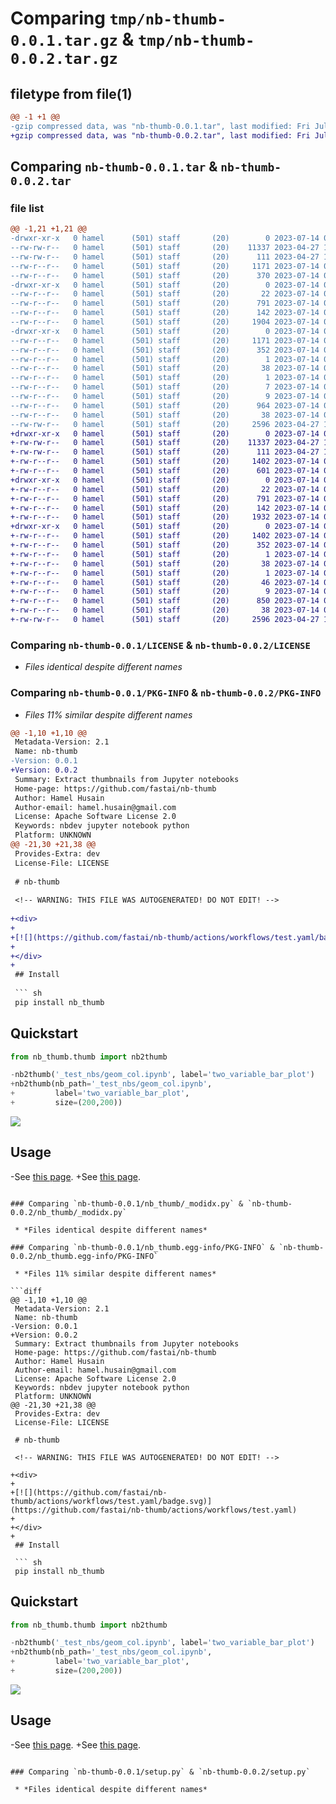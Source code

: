 # Comparing `tmp/nb-thumb-0.0.1.tar.gz` & `tmp/nb-thumb-0.0.2.tar.gz`

## filetype from file(1)

```diff
@@ -1 +1 @@
-gzip compressed data, was "nb-thumb-0.0.1.tar", last modified: Fri Jul 14 05:41:00 2023, max compression
+gzip compressed data, was "nb-thumb-0.0.2.tar", last modified: Fri Jul 14 06:04:25 2023, max compression
```

## Comparing `nb-thumb-0.0.1.tar` & `nb-thumb-0.0.2.tar`

### file list

```diff
@@ -1,21 +1,21 @@
-drwxr-xr-x   0 hamel      (501) staff       (20)        0 2023-07-14 05:41:00.918884 nb-thumb-0.0.1/
--rw-rw-r--   0 hamel      (501) staff       (20)    11337 2023-04-27 10:12:58.000000 nb-thumb-0.0.1/LICENSE
--rw-rw-r--   0 hamel      (501) staff       (20)      111 2023-04-27 10:12:58.000000 nb-thumb-0.0.1/MANIFEST.in
--rw-r--r--   0 hamel      (501) staff       (20)     1171 2023-07-14 05:41:00.918697 nb-thumb-0.0.1/PKG-INFO
--rw-r--r--   0 hamel      (501) staff       (20)      370 2023-07-14 05:39:28.000000 nb-thumb-0.0.1/README.md
-drwxr-xr-x   0 hamel      (501) staff       (20)        0 2023-07-14 05:41:00.917488 nb-thumb-0.0.1/nb_thumb/
--rw-r--r--   0 hamel      (501) staff       (20)       22 2023-07-14 05:40:15.000000 nb-thumb-0.0.1/nb_thumb/__init__.py
--rw-r--r--   0 hamel      (501) staff       (20)      791 2023-07-14 05:40:15.000000 nb-thumb-0.0.1/nb_thumb/_modidx.py
--rw-r--r--   0 hamel      (501) staff       (20)      142 2023-07-14 03:45:28.000000 nb-thumb-0.0.1/nb_thumb/core.py
--rw-r--r--   0 hamel      (501) staff       (20)     1904 2023-07-14 05:40:15.000000 nb-thumb-0.0.1/nb_thumb/thumb.py
-drwxr-xr-x   0 hamel      (501) staff       (20)        0 2023-07-14 05:41:00.918484 nb-thumb-0.0.1/nb_thumb.egg-info/
--rw-r--r--   0 hamel      (501) staff       (20)     1171 2023-07-14 05:41:00.000000 nb-thumb-0.0.1/nb_thumb.egg-info/PKG-INFO
--rw-r--r--   0 hamel      (501) staff       (20)      352 2023-07-14 05:41:00.000000 nb-thumb-0.0.1/nb_thumb.egg-info/SOURCES.txt
--rw-r--r--   0 hamel      (501) staff       (20)        1 2023-07-14 05:41:00.000000 nb-thumb-0.0.1/nb_thumb.egg-info/dependency_links.txt
--rw-r--r--   0 hamel      (501) staff       (20)       38 2023-07-14 05:41:00.000000 nb-thumb-0.0.1/nb_thumb.egg-info/entry_points.txt
--rw-r--r--   0 hamel      (501) staff       (20)        1 2023-07-14 05:34:35.000000 nb-thumb-0.0.1/nb_thumb.egg-info/not-zip-safe
--rw-r--r--   0 hamel      (501) staff       (20)        7 2023-07-14 05:41:00.000000 nb-thumb-0.0.1/nb_thumb.egg-info/requires.txt
--rw-r--r--   0 hamel      (501) staff       (20)        9 2023-07-14 05:41:00.000000 nb-thumb-0.0.1/nb_thumb.egg-info/top_level.txt
--rw-r--r--   0 hamel      (501) staff       (20)      964 2023-07-14 03:45:27.000000 nb-thumb-0.0.1/settings.ini
--rw-r--r--   0 hamel      (501) staff       (20)       38 2023-07-14 05:41:00.918934 nb-thumb-0.0.1/setup.cfg
--rw-rw-r--   0 hamel      (501) staff       (20)     2596 2023-04-27 10:12:58.000000 nb-thumb-0.0.1/setup.py
+drwxr-xr-x   0 hamel      (501) staff       (20)        0 2023-07-14 06:04:25.676774 nb-thumb-0.0.2/
+-rw-rw-r--   0 hamel      (501) staff       (20)    11337 2023-04-27 10:12:58.000000 nb-thumb-0.0.2/LICENSE
+-rw-rw-r--   0 hamel      (501) staff       (20)      111 2023-04-27 10:12:58.000000 nb-thumb-0.0.2/MANIFEST.in
+-rw-r--r--   0 hamel      (501) staff       (20)     1402 2023-07-14 06:04:25.676605 nb-thumb-0.0.2/PKG-INFO
+-rw-r--r--   0 hamel      (501) staff       (20)      601 2023-07-14 06:03:56.000000 nb-thumb-0.0.2/README.md
+drwxr-xr-x   0 hamel      (501) staff       (20)        0 2023-07-14 06:04:25.675410 nb-thumb-0.0.2/nb_thumb/
+-rw-r--r--   0 hamel      (501) staff       (20)       22 2023-07-14 06:04:15.000000 nb-thumb-0.0.2/nb_thumb/__init__.py
+-rw-r--r--   0 hamel      (501) staff       (20)      791 2023-07-14 06:04:15.000000 nb-thumb-0.0.2/nb_thumb/_modidx.py
+-rw-r--r--   0 hamel      (501) staff       (20)      142 2023-07-14 03:45:28.000000 nb-thumb-0.0.2/nb_thumb/core.py
+-rw-r--r--   0 hamel      (501) staff       (20)     1932 2023-07-14 06:04:15.000000 nb-thumb-0.0.2/nb_thumb/thumb.py
+drwxr-xr-x   0 hamel      (501) staff       (20)        0 2023-07-14 06:04:25.676412 nb-thumb-0.0.2/nb_thumb.egg-info/
+-rw-r--r--   0 hamel      (501) staff       (20)     1402 2023-07-14 06:04:25.000000 nb-thumb-0.0.2/nb_thumb.egg-info/PKG-INFO
+-rw-r--r--   0 hamel      (501) staff       (20)      352 2023-07-14 06:04:25.000000 nb-thumb-0.0.2/nb_thumb.egg-info/SOURCES.txt
+-rw-r--r--   0 hamel      (501) staff       (20)        1 2023-07-14 06:04:25.000000 nb-thumb-0.0.2/nb_thumb.egg-info/dependency_links.txt
+-rw-r--r--   0 hamel      (501) staff       (20)       38 2023-07-14 06:04:25.000000 nb-thumb-0.0.2/nb_thumb.egg-info/entry_points.txt
+-rw-r--r--   0 hamel      (501) staff       (20)        1 2023-07-14 05:34:35.000000 nb-thumb-0.0.2/nb_thumb.egg-info/not-zip-safe
+-rw-r--r--   0 hamel      (501) staff       (20)       46 2023-07-14 06:04:25.000000 nb-thumb-0.0.2/nb_thumb.egg-info/requires.txt
+-rw-r--r--   0 hamel      (501) staff       (20)        9 2023-07-14 06:04:25.000000 nb-thumb-0.0.2/nb_thumb.egg-info/top_level.txt
+-rw-r--r--   0 hamel      (501) staff       (20)      850 2023-07-14 06:04:15.000000 nb-thumb-0.0.2/settings.ini
+-rw-r--r--   0 hamel      (501) staff       (20)       38 2023-07-14 06:04:25.676823 nb-thumb-0.0.2/setup.cfg
+-rw-rw-r--   0 hamel      (501) staff       (20)     2596 2023-04-27 10:12:58.000000 nb-thumb-0.0.2/setup.py
```

### Comparing `nb-thumb-0.0.1/LICENSE` & `nb-thumb-0.0.2/LICENSE`

 * *Files identical despite different names*

### Comparing `nb-thumb-0.0.1/PKG-INFO` & `nb-thumb-0.0.2/PKG-INFO`

 * *Files 11% similar despite different names*

```diff
@@ -1,10 +1,10 @@
 Metadata-Version: 2.1
 Name: nb-thumb
-Version: 0.0.1
+Version: 0.0.2
 Summary: Extract thumbnails from Jupyter notebooks
 Home-page: https://github.com/fastai/nb-thumb
 Author: Hamel Husain
 Author-email: hamel.husain@gmail.com
 License: Apache Software License 2.0
 Keywords: nbdev jupyter notebook python
 Platform: UNKNOWN
@@ -21,30 +21,38 @@
 Provides-Extra: dev
 License-File: LICENSE
 
 # nb-thumb
 
 <!-- WARNING: THIS FILE WAS AUTOGENERATED! DO NOT EDIT! -->
 
+<div>
+
+[![](https://github.com/fastai/nb-thumb/actions/workflows/test.yaml/badge.svg)](https://github.com/fastai/nb-thumb/actions/workflows/test.yaml)
+
+</div>
+
 ## Install
 
 ``` sh
 pip install nb_thumb
 ```
 
 ## Quickstart
 
 ``` python
 from nb_thumb.thumb import nb2thumb
 ```
 
 ``` python
-nb2thumb('_test_nbs/geom_col.ipynb', label='two_variable_bar_plot')
+nb2thumb(nb_path='_test_nbs/geom_col.ipynb', 
+         label='two_variable_bar_plot',
+         size=(200,200))
 ```
 
 ![](index_files/figure-commonmark/cell-3-output-1.png)
 
 ## Usage
 
-See [this page](./00_thumb.ipynb).
+See [this page](https://fastai.github.io/nb-thumb/thumb.html).
```

### Comparing `nb-thumb-0.0.1/nb_thumb/_modidx.py` & `nb-thumb-0.0.2/nb_thumb/_modidx.py`

 * *Files identical despite different names*

### Comparing `nb-thumb-0.0.1/nb_thumb.egg-info/PKG-INFO` & `nb-thumb-0.0.2/nb_thumb.egg-info/PKG-INFO`

 * *Files 11% similar despite different names*

```diff
@@ -1,10 +1,10 @@
 Metadata-Version: 2.1
 Name: nb-thumb
-Version: 0.0.1
+Version: 0.0.2
 Summary: Extract thumbnails from Jupyter notebooks
 Home-page: https://github.com/fastai/nb-thumb
 Author: Hamel Husain
 Author-email: hamel.husain@gmail.com
 License: Apache Software License 2.0
 Keywords: nbdev jupyter notebook python
 Platform: UNKNOWN
@@ -21,30 +21,38 @@
 Provides-Extra: dev
 License-File: LICENSE
 
 # nb-thumb
 
 <!-- WARNING: THIS FILE WAS AUTOGENERATED! DO NOT EDIT! -->
 
+<div>
+
+[![](https://github.com/fastai/nb-thumb/actions/workflows/test.yaml/badge.svg)](https://github.com/fastai/nb-thumb/actions/workflows/test.yaml)
+
+</div>
+
 ## Install
 
 ``` sh
 pip install nb_thumb
 ```
 
 ## Quickstart
 
 ``` python
 from nb_thumb.thumb import nb2thumb
 ```
 
 ``` python
-nb2thumb('_test_nbs/geom_col.ipynb', label='two_variable_bar_plot')
+nb2thumb(nb_path='_test_nbs/geom_col.ipynb', 
+         label='two_variable_bar_plot',
+         size=(200,200))
 ```
 
 ![](index_files/figure-commonmark/cell-3-output-1.png)
 
 ## Usage
 
-See [this page](./00_thumb.ipynb).
+See [this page](https://fastai.github.io/nb-thumb/thumb.html).
```

### Comparing `nb-thumb-0.0.1/setup.py` & `nb-thumb-0.0.2/setup.py`

 * *Files identical despite different names*

